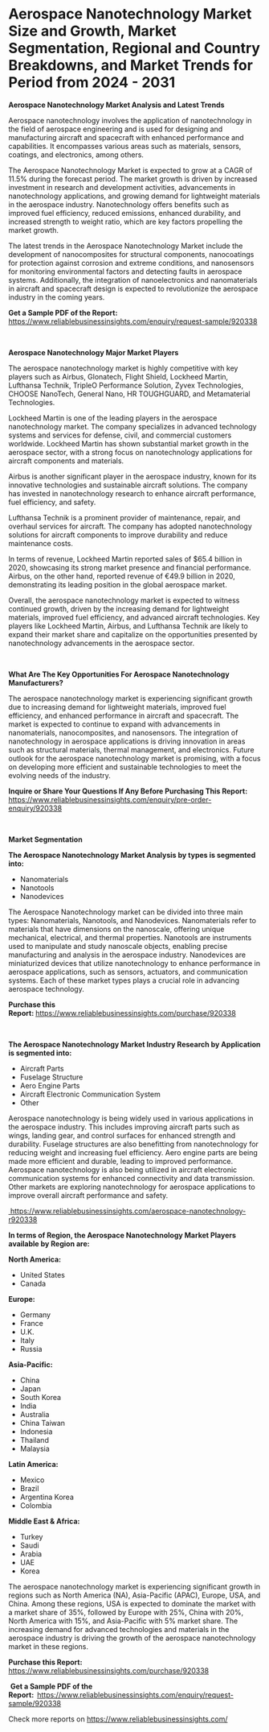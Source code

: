 <p><h1>Aerospace Nanotechnology Market Size and Growth, Market Segmentation, Regional and Country Breakdowns, and Market Trends for Period from 2024 -  2031</h1></p><p><strong>Aerospace Nanotechnology Market Analysis and Latest Trends</strong></p>
<p><p>Aerospace nanotechnology involves the application of nanotechnology in the field of aerospace engineering and is used for designing and manufacturing aircraft and spacecraft with enhanced performance and capabilities. It encompasses various areas such as materials, sensors, coatings, and electronics, among others.</p><p>The Aerospace Nanotechnology Market is expected to grow at a CAGR of 11.5% during the forecast period. The market growth is driven by increased investment in research and development activities, advancements in nanotechnology applications, and growing demand for lightweight materials in the aerospace industry. Nanotechnology offers benefits such as improved fuel efficiency, reduced emissions, enhanced durability, and increased strength to weight ratio, which are key factors propelling the market growth.</p><p>The latest trends in the Aerospace Nanotechnology Market include the development of nanocomposites for structural components, nanocoatings for protection against corrosion and extreme conditions, and nanosensors for monitoring environmental factors and detecting faults in aerospace systems. Additionally, the integration of nanoelectronics and nanomaterials in aircraft and spacecraft design is expected to revolutionize the aerospace industry in the coming years.</p></p>
<p><strong>Get a Sample PDF of the Report:&nbsp;</strong> <a href="https://www.reliablebusinessinsights.com/enquiry/request-sample/920338">https://www.reliablebusinessinsights.com/enquiry/request-sample/920338</a></p>
<p>&nbsp;</p>
<p><strong>Aerospace Nanotechnology Major Market Players</strong></p>
<p><p>The aerospace nanotechnology market is highly competitive with key players such as Airbus, Glonatech, Flight Shield, Lockheed Martin, Lufthansa Technik, TripleO Performance Solution, Zyvex Technologies, CHOOSE NanoTech, General Nano, HR TOUGHGUARD, and Metamaterial Technologies.</p><p>Lockheed Martin is one of the leading players in the aerospace nanotechnology market. The company specializes in advanced technology systems and services for defense, civil, and commercial customers worldwide. Lockheed Martin has shown substantial market growth in the aerospace sector, with a strong focus on nanotechnology applications for aircraft components and materials.</p><p>Airbus is another significant player in the aerospace industry, known for its innovative technologies and sustainable aircraft solutions. The company has invested in nanotechnology research to enhance aircraft performance, fuel efficiency, and safety.</p><p>Lufthansa Technik is a prominent provider of maintenance, repair, and overhaul services for aircraft. The company has adopted nanotechnology solutions for aircraft components to improve durability and reduce maintenance costs.</p><p>In terms of revenue, Lockheed Martin reported sales of $65.4 billion in 2020, showcasing its strong market presence and financial performance. Airbus, on the other hand, reported revenue of €49.9 billion in 2020, demonstrating its leading position in the global aerospace market.</p><p>Overall, the aerospace nanotechnology market is expected to witness continued growth, driven by the increasing demand for lightweight materials, improved fuel efficiency, and advanced aircraft technologies. Key players like Lockheed Martin, Airbus, and Lufthansa Technik are likely to expand their market share and capitalize on the opportunities presented by nanotechnology advancements in the aerospace sector.</p></p>
<p>&nbsp;</p>
<p><strong>What Are The Key Opportunities For Aerospace Nanotechnology Manufacturers?</strong></p>
<p><p>The aerospace nanotechnology market is experiencing significant growth due to increasing demand for lightweight materials, improved fuel efficiency, and enhanced performance in aircraft and spacecraft. The market is expected to continue to expand with advancements in nanomaterials, nanocomposites, and nanosensors. The integration of nanotechnology in aerospace applications is driving innovation in areas such as structural materials, thermal management, and electronics. Future outlook for the aerospace nanotechnology market is promising, with a focus on developing more efficient and sustainable technologies to meet the evolving needs of the industry.</p></p>
<p><strong>Inquire or Share Your Questions If Any Before Purchasing This Report:</strong> <a href="https://www.reliablebusinessinsights.com/enquiry/pre-order-enquiry/920338">https://www.reliablebusinessinsights.com/enquiry/pre-order-enquiry/920338</a></p>
<p>&nbsp;</p>
<p><strong>Market Segmentation</strong></p>
<p><strong>The Aerospace Nanotechnology Market Analysis by types is segmented into:</strong></p>
<p><ul><li>Nanomaterials</li><li>Nanotools</li><li>Nanodevices</li></ul></p>
<p><p>The Aerospace Nanotechnology market can be divided into three main types: Nanomaterials, Nanotools, and Nanodevices. Nanomaterials refer to materials that have dimensions on the nanoscale, offering unique mechanical, electrical, and thermal properties. Nanotools are instruments used to manipulate and study nanoscale objects, enabling precise manufacturing and analysis in the aerospace industry. Nanodevices are miniaturized devices that utilize nanotechnology to enhance performance in aerospace applications, such as sensors, actuators, and communication systems. Each of these market types plays a crucial role in advancing aerospace technology.</p></p>
<p><strong>Purchase this Report:&nbsp;</strong><a href="https://www.reliablebusinessinsights.com/purchase/920338">https://www.reliablebusinessinsights.com/purchase/920338</a></p>
<p>&nbsp;</p>
<p><strong>The Aerospace Nanotechnology Market Industry Research by Application is segmented into:</strong></p>
<p><ul><li>Aircraft Parts</li><li>Fuselage Structure</li><li>Aero Engine Parts</li><li>Aircraft Electronic Communication System</li><li>Other</li></ul></p>
<p><p>Aerospace nanotechnology is being widely used in various applications in the aerospace industry. This includes improving aircraft parts such as wings, landing gear, and control surfaces for enhanced strength and durability. Fuselage structures are also benefitting from nanotechnology for reducing weight and increasing fuel efficiency. Aero engine parts are being made more efficient and durable, leading to improved performance. Aerospace nanotechnology is also being utilized in aircraft electronic communication systems for enhanced connectivity and data transmission. Other markets are exploring nanotechnology for aerospace applications to improve overall aircraft performance and safety.</p></p>
<p><a href="https://www.reliablebusinessinsights.com/aerospace-nanotechnology-r920338">&nbsp;https://www.reliablebusinessinsights.com/aerospace-nanotechnology-r920338</a></p>
<p><strong>In terms of Region, the Aerospace Nanotechnology Market Players available by Region are:</strong></p>
<p>
    <p> <strong> North America: </strong>
        <ul>
            <li>United States</li>
            <li>Canada</li>
        </ul>
        </p> 
    <p> <strong> Europe: </strong>
        <ul>
            <li>Germany</li>
            <li>France</li>
            <li>U.K.</li>
            <li>Italy</li>
            <li>Russia</li>
        </ul>
        </p> 
    <p> <strong> Asia-Pacific: </strong>
        <ul>
            <li>China</li>
            <li>Japan</li>
            <li>South Korea</li>
            <li>India</li>
            <li>Australia</li>
            <li>China Taiwan</li>
            <li>Indonesia</li>
            <li>Thailand</li>
            <li>Malaysia</li>
        </ul>
        </p> 
    <p> <strong> Latin America: </strong>
        <ul>
            <li>Mexico</li>
            <li>Brazil</li>
            <li>Argentina Korea</li>
            <li>Colombia</li>
        </ul>
        </p> 
    <p> <strong> Middle East & Africa: </strong>
        <ul>
            <li>Turkey</li>
            <li>Saudi</li>
            <li>Arabia</li>
            <li>UAE</li>
            <li>Korea</li>
        </ul>
    </p>
    </p>
<p><p>The aerospace nanotechnology market is experiencing significant growth in regions such as North America (NA), Asia-Pacific (APAC), Europe, USA, and China. Among these regions, USA is expected to dominate the market with a market share of 35%, followed by Europe with 25%, China with 20%, North America with 15%, and Asia-Pacific with 5% market share. The increasing demand for advanced technologies and materials in the aerospace industry is driving the growth of the aerospace nanotechnology market in these regions.</p></p>
<p><strong>Purchase this Report: </strong><a href="https://www.reliablebusinessinsights.com/purchase/920338">https://www.reliablebusinessinsights.com/purchase/920338</a></p>
<p>&nbsp;<strong>Get a Sample PDF of the Report:&nbsp;&nbsp;</strong><a href="https://www.reliablebusinessinsights.com/enquiry/request-sample/920338">https://www.reliablebusinessinsights.com/enquiry/request-sample/920338</a></p>
<p><strong></strong></p>
<p>Check more reports on <a href="https://www.reliablebusinessinsights.com/">https://www.reliablebusinessinsights.com/</a></p>